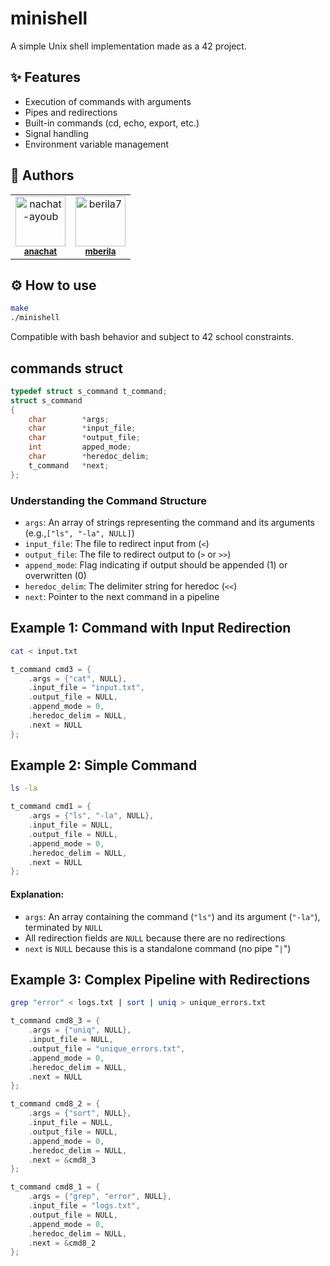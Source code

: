 # minishell

A simple Unix shell implementation made as a 42 project.

## ✨ Features

- Execution of commands with arguments
- Pipes and redirections
- Built-in commands (cd, echo, export, etc.)
- Signal handling
- Environment variable management

## 👥 Authors

<table align="center">
  <tr>
    <td align="center">
      <a href="https://github.com/nachat-ayoub" style="text-decoration: none; color: inherit;">
        <img src="https://images.weserv.nl/?url=avatars.githubusercontent.com/nachat-ayoub?v=4&h=300&w=300&fit=cover&mask=circle&maxage=7d" width="80" height="80" alt="nachat-ayoub"/>
      </a>
      <br/>
      <sub><b><a href="https://profile.intra.42.fr/users/anachat" target="_blank">anachat</a></b></sub>
    </td>
    <td align="center">
      <a href="https://github.com/berila7" style="text-decoration: none; color: inherit;">
        <img src="https://images.weserv.nl/?url=avatars.githubusercontent.com/berila7?v=4&h=300&w=300&fit=cover&mask=circle&maxage=7d" width="80" height="80" alt="berila7"/>
      </a>
      <br/>
      <sub><b><a href="https://profile.intra.42.fr/users/mberila" target="_blank">mberila</a></b></sub>
    </td>
  </tr>
</table>


## ⚙️ How to use

```bash
make
./minishell
```

Compatible with bash behavior and subject to 42 school constraints.

## commands struct

```c
typedef struct s_command t_command;
struct s_command
{
    char        *args;
    char        *input_file;
    char        *output_file;
    int         apped_mode;
    char        *heredoc_delim;
    t_command   *next;
};
```

### Understanding the Command Structure

- `args`: An array of strings representing the command and its arguments (e.g.,`["ls", "-la", NULL]`)
- `input_file`: The file to redirect input from (`<`)
- `output_file`: The file to redirect output to (`>` or `>>`)
- `append_mode`: Flag indicating if output should be appended (1) or overwritten (0)
- `heredoc_delim`: The delimiter string for heredoc (`<<`)
- `next`: Pointer to the next command in a pipeline

<h2>Example 1: Command with Input Redirection</h2>

```bash
cat < input.txt
```

```c
t_command cmd3 = {
    .args = {"cat", NULL},
    .input_file = "input.txt",
    .output_file = NULL,
    .append_mode = 0,
    .heredoc_delim = NULL,
    .next = NULL
};
```

<h2>Example 2: Simple Command</h2>

```bash
ls -la
```

```c
t_command cmd1 = {
    .args = {"ls", "-la", NULL},
    .input_file = NULL,
    .output_file = NULL,
    .append_mode = 0,
    .heredoc_delim = NULL,
    .next = NULL
};
```

<h4>Explanation:</h4>

- `args`: An array containing the command (`"ls"`) and its argument (`"-la"`), terminated by `NULL`
- All redirection fields are `NULL` because there are no redirections
- `next` is `NULL` because this is a standalone command (no pipe "`|`")

<h2>Example 3: Complex Pipeline with Redirections</h2>


```bash
grep "error" < logs.txt | sort | uniq > unique_errors.txt
```

```c
t_command cmd8_3 = {
    .args = {"uniq", NULL},
    .input_file = NULL,
    .output_file = "unique_errors.txt",
    .append_mode = 0,
    .heredoc_delim = NULL,
    .next = NULL
};

t_command cmd8_2 = {
    .args = {"sort", NULL},
    .input_file = NULL,
    .output_file = NULL,
    .append_mode = 0,
    .heredoc_delim = NULL,
    .next = &cmd8_3
};

t_command cmd8_1 = {
    .args = {"grep", "error", NULL},
    .input_file = "logs.txt",
    .output_file = NULL,
    .append_mode = 0,
    .heredoc_delim = NULL,
    .next = &cmd8_2
};
```